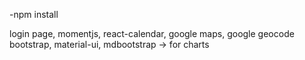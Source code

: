 
-npm install

login page, momentjs, react-calendar, google maps, google geocode
bootstrap, material-ui, mdbootstrap -> for charts

